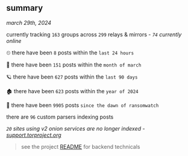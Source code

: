 
## summary
_march 29th, 2024_

currently tracking `163` groups across `299` relays & mirrors - _`74` currently online_

⏲ there have been `8` posts within the `last 24 hours`

🦈 there have been `151` posts within the `month of march`

🪐 there have been `627` posts within the `last 90 days`

🏚 there have been `623` posts within the `year of 2024`

🦕 there have been `9905` posts `since the dawn of ransomwatch`

there are `96` custom parsers indexing posts

_`20` sites using v2 onion services are no longer indexed - [support.torproject.org](https://support.torproject.org/onionservices/v2-deprecation/)_

> see the project [README](https://github.com/joshhighet/ransomwatch#ransomwatch--) for backend technicals
